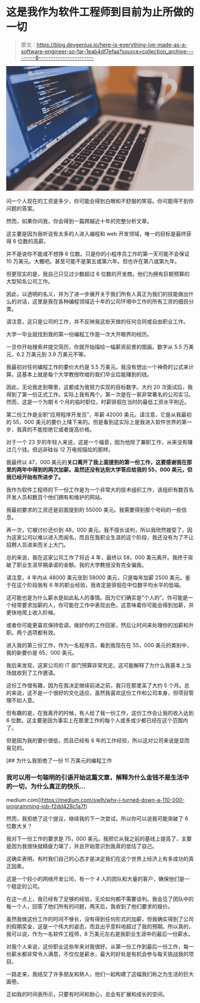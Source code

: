 # 这是我作为软件工程师到目前为止所做的一切

> 原文：<https://blog.devgenius.io/here-is-everything-ive-made-as-a-software-engineer-so-far-1eab4df7efaa?source=collection_archive---------8----------------------->

![](img/fcccd71f0ea74d3e45446751a3c79796.png)

问一个人现在的工资是多少，你可能会得到白眼和不舒服的笑容。你可能得不到你问题的答案。

然而，如果你问我，你会得到一篇跨越近十年的完整分析文章。

这主要是因为我听说有太多的人进入编程和 web 开发领域，唯一的目标是最终获得 6 位数的高薪。

并不是说你不能或不想挣 6 位数。只是你的小程序员工作的第一天可能不会保证 10 万美元。大概吧。甚至可能不是第五或第六年。但也许在第八或第九年。

但更现实的是，我自己只见过少数超过 6 位数的开发商。他们为拥有巨额预算的大型知名公司工作。

因此，以透明的名义，并为了进一步展开关于我们所有人真正为我们的技能做出什么的对话，这里是我在各种编程领域近十年的公司环境中工作的所有工资的细目分类。

请注意，这只是公司的工作，并不反映我这些天做的任何合同或自由职业工作。

大学一毕业就找到我的第一份编程工作是一次大开眼界的经历。

一旦你开始搜索并提交简历，你就开始描绘一幅薪资前景的图画。数字从 5.5 万美元、6.2 万美元到 3.9 万美元不等。

我最初对任何编程工作的要价大约是 5.5 万美元。我没有想出一个神奇的公式来计算。这基本上就是每个大学教授吹嘘的我们毕业后能赚到的钱。

因此，无论我走到哪里，这都成为我努力实现的目标数字。大约 20 次面试后，我得到了第一份正式工作。实际上我有两个。第一次是在一家非常著名的公司实习。然而，这是一个为期 6 个月的临时职位，时薪徘徊在当时的最低工资水平附近。

第二份工作是全职“应用程序开发员”，年薪 42000 美元。请注意，它是从我最初的 55，000 美元的要价上降下来的。但是看到这实际上是我进入软件世界的第一步，我真的不能拒绝它或者提高价格。

对于一个 23 岁的年轻人来说，这是一个福音，因为他除了兼职工作，从来没有赚过几个钱。但远非硅谷 12 万电视描绘的那样。

我最终以 47，000 美元的**关口离开了我上面提到的第一份工作，这要感谢我在那里的两年中得到的两次加薪。虽然还没有达到大学答应给我的 55，000 美元，但我已经开始有所进步了。**

我作为软件工程师的下一份工作是为一个非常大的技术组织工作，该组织有数百名开发人员和数百个他们拥有和维护的网站。

我最初要求的工资还是前面提到的 55000 美元。我需要得到那个号码的一些信息。

再一次，它被讨价还价到 48，000 美元。我不擅长谈判，所以我欣然接受了，因为这家公司以难以进入而闻名，而且在我职业生涯的这个阶段，我还没有为了不让招聘人员进来而关上大门。

总的来说，我在这家公司工作了将近 4 年，最终以 58，000 美元离开。我终于突破了职业生涯早期承诺的金额。我的大学教授没有完全骗我。

请注意，4 年内从 48000 美元涨到 58000 美元，只是每年加薪 2500 美元。鉴于在这个阶段我有 6 年的职业经验，我肯定是徘徊在中位数平均水平的低端。

这可能也是为什么薪水是如此私人的事情。因为它们确实是“个人的”。你可能是一个经常要求加薪的人，你可能在工作中表现出色，这意味着你可能会得到加薪，并更快地爬上收入阶梯。

或者你可能更喜欢保持低调，做好你的工作回家，然后让时间来处理你的加薪和升职。两个选项都有效。

进入我的第三份工作，作为一名程序员，看到我现在在 55，000 美元的类别中，我的新要价是 65，000 美元。

我后来发现，这家公司的 IT 部门预算非常充足。这可能解释了为什么我基本上当场就收到了工作邀请。

这份工作很有趣，因为在我决定继续前进之前，我只在那里呆了大约 5 个月。总的来说，这不是一个很好的文化适应，虽然我喜欢这份工作和公司本身，但项目管理不如人意。

但有趣的是，在我离开的时候，有人给了我一份工作，这份工作会让我的收入达到 6 位数。这主要是因为事实上在那里工作的每个人或多或少都已经在这个范围内了。

但是因为我的要价很低，而且已经有 6 年的工作经验，所以这对公司来说是显而易见的。

[](https://medium.com/swlh/why-i-turned-down-a-110-000-programming-job-f2dd428c1a7f) [## 为什么我拒绝了一份 11 万美元的编程工作

### 我可以用一句聪明的引语开始这篇文章，解释为什么金钱不是生活中的一切，为什么真正的快乐…

medium.com](https://medium.com/swlh/why-i-turned-down-a-110-000-programming-job-f2dd428c1a7f) 

然而，我拒绝了这个提议，继续我的下一次尝试。所以你可以说我可能突破了 6 位数大关？

我对下一份工作的要求是 75，000 美元。我把它从我之前的基线上提高了，主要是因为我很快就精疲力竭了，并且开始意识到我真的低估了自己。

这确实表明，有时我们自己的心态才是决定我们在这个世界上经济上有多成功的真正因素。

这是一个较小的网络开发公司，有一个 4 人的团队和大量的客户，确保他们是一个稳定的公司。

在这一点上，我已经有了足够的经验，无论如何都不需要谈判。我会见了团队中的每一个人，回答了他们所有的问题，两天后，我收到了他们要求的报价。

虽然我做这份工作的时间不够长，没有得到任何形式的加薪，但我确实得到了公司的假期奖金，这是一个伟大的姿态，而且出乎意料地超过了我的预期。所以真的，我可以说，作为一名软件工程师，8 万美元左右是我职业生涯中的最后一份薪水。

对我个人来说，这份职业这些年来对我很好。从第一份工作到最后一份工作，每一份薪水都非常令人满意，不仅仅是薪水，最大的好处是有机会参与每天挑战我的项目。

一路走来，我结交了许多朋友和熟人，他们一起构建了这幅我们称之为生活的巨大画卷。

正如我的时间表所示，只要有时间和耐心，总会有扩展和成长的空间。